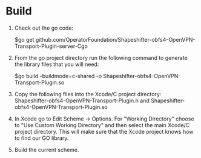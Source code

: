 #  Build

1) Check out the go code:

    $go get github.com/OperatorFoundation/Shapeshifter-obfs4-OpenVPN-Transport-Plugin-server-Cgo

2) From the go project directory run the following command to generate the library files that you will need:

    $go build -buildmode=c-shared -o Shapeshifter-obfs4-OpenVPN-Transport-Plugin.so

3) Copy the following files into the Xcode/C project directory: Shapeshifter-obfs4-OpenVPN-Transport-Plugin.h and Shapeshifter-obfs4-OpenVPN-Transport-Plugin.so

4) In Xcode go to Edit Scheme -> Options. For "Working Directory" choose to "Use Custom Working Directory" and then select the main Xcode/C project directory. This will make sure that the Xcode project knows how to find our GO library.

5) Build the current scheme.

